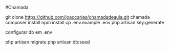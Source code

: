 #Chamada

git clone https://github.com/joaocarias/chamadadeaula.git chamada
composer install
npm install
cp .env.example .env
php artisan key:generate

configurar db em .env

php artisan migrate
php artisan db:seed